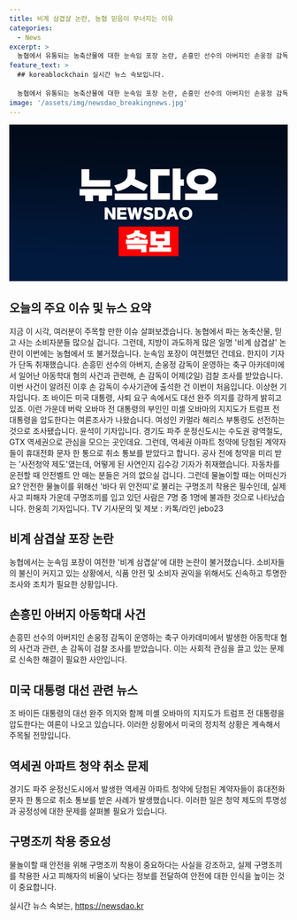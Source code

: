 ```yaml
---
title: 비계 삼겹살 논란, 농협 믿음이 무너지는 이유
categories:
  - News
excerpt: >
  농협에서 유통되는 농축산물에 대한 눈속임 포장 논란, 손흥민 선수의 아버지인 손웅정 감독의 아동학대 혐의 사건, 바이든 미국 대통령의 사퇴 요구와 대선 완주 의지, 경기도 파주 운정신도시 역세권 아파트 청약 취소 사태, 물놀이 시 안전띠 착용 문제 등 다양한 이슈들이 주목받고 있습니다. 해당 내용들이 사회적 관심을 끌고 있는 이유를 각별히 주목할 필요가 있습니다.
feature_text: >
  ## koreablockchain 실시간 뉴스 속보입니다.

  농협에서 유통되는 농축산물에 대한 눈속임 포장 논란, 손흥민 선수의 아버지인 손웅정 감독의 아동학대 혐의 사건, 바이든 미국 대통령의 사퇴 요구와 대선 완주 의지, 경기도 파주 운정신도시 역세권 아파트 청약 취소 사태, 물놀이 시 안전띠 착용 문제 등 다양한 이슈들이 주목받고 있습니다. 해당 내용들이 사회적 관심을 끌고 있는 이유를 각별히 주목할 필요가 있습니다.
image: '/assets/img/newsdao_breakingnews.jpg'
---
```


<p><img src="/assets/img/newsdao_breakingnews.jpg" alt="koreablockchain 속보" /></p>

<h2 data-ke-size="size26">오늘의 주요 이슈 및 뉴스 요약</h2>

<p data-ke-size="size16">지금 이 시각, 여러분이 주목할 만한 이슈 살펴보겠습니다. 농협에서 파는 농축산물, 믿고 사는 소비자분들 많으실 겁니다. 그런데, 지방이 과도하게 많은 일명 '비계 삼겹살' 논란이 이번에는 농협에서 또 불거졌습니다. 눈속임 포장이 여전했던 건데요. 한지이 기자가 단독 취재했습니다. 손흥민 선수의 아버지, 손웅정 감독이 운영하는 축구 아카데미에서 일어난 아동학대 혐의 사건과 관련해, 손 감독이 어제(2일) 검찰 조사를 받았습니다. 이번 사건이 알려진 이후 손 감독이 수사기관에 출석한 건 이번이 처음입니다. 이상현 기자입니다. 조 바이든 미국 대통령, 사퇴 요구 속에서도 대선 완주 의지를 강하게 밝히고 있죠. 이런 가운데 버락 오바마 전 대통령의 부인인 미셸 오바마의 지지도가 트럼프 전 대통령을 압도한다는 여론조사가 나왔습니다. 여성인 카멀라 해리스 부통령도 선전하는 것으로 조사됐습니다. 윤석이 기자입니다. 경기도 파주 운정신도시는 수도권 광역철도, GTX 역세권으로 관심을 모으는 곳인데요. 그런데, 역세권 아파트 청약에 당첨된 계약자들이 휴대전화 문자 한 통으로 취소 통보를 받았다고 합니다. 공사 전에 청약을 미리 받는 '사전청약 제도'였는데, 어떻게 된 사연인지 김수강 기자가 취재했습니다. 자동차를 운전할 때 안전벨트 안 매는 분들은 거의 없으실 겁니다. 그런데 물놀이할 때는 어떠신가요? 안전한 물놀이를 위해선 '바다 위 안전띠'로 불리는 구명조끼 착용은 필수인데, 실제 사고 피해자 가운데 구명조끼를 입고 있던 사람은 7명 중 1명에 불과한 것으로 나타났습니다. 한웅희 기자입니다. TV 기사문의 및 제보 : 카톡/라인 jebo23</p>

<h2 data-ke-size="size26">비계 삼겹살 포장 논란</h2>

<p data-ke-size="size16">농협에서는 눈속임 포장이 여전한 '비계 삼겹살'에 대한 논란이 불거졌습니다. 소비자들의 불신이 커지고 있는 상황에서, 식품 안전 및 소비자 권익을 위해서도 신속하고 투명한 조사와 조치가 필요한 상황입니다. </p>

<h2 data-ke-size="size26">손흥민 아버지 아동학대 사건</h2>

<p data-ke-size="size16">손흥민 선수의 아버지인 손웅정 감독이 운영하는 축구 아카데미에서 발생한 아동학대 혐의 사건과 관련, 손 감독이 검찰 조사를 받았습니다. 이는 사회적 관심을 끌고 있는 문제로 신속한 해결이 필요한 사안입니다.</p>

<h2 data-ke-size="size26">미국 대통령 대선 관련 뉴스</h2>

<p data-ke-size="size16">조 바이든 대통령의 대선 완주 의지와 함께 미셸 오바마의 지지도가 트럼프 전 대통령을 압도한다는 여론이 나오고 있습니다. 이러한 상황에서 미국의 정치적 상황은 계속해서 주목될 전망입니다.</p>

<h2 data-ke-size="size26">역세권 아파트 청약 취소 문제</h2>

<p data-ke-size="size16">경기도 파주 운정신도시에서 발생한 역세권 아파트 청약에 당첨된 계약자들이 휴대전화 문자 한 통으로 취소 통보를 받은 사례가 발생했습니다. 이러한 일은 청약 제도의 투명성과 공정성에 대한 문제를 살펴볼 필요가 있습니다.</p>

<h2 data-ke-size="size26">구명조끼 착용 중요성</h2>

<p data-ke-size="size16">물놀이할 때 안전을 위해 구명조끼 착용이 중요하다는 사실을 강조하고, 실제 구명조끼를 착용한 사고 피해자의 비율이 낮다는 정보를 전달하여 안전에 대한 인식을 높이는 것이 중요합니다.</p>
실시간 뉴스 속보는, <a href="https://newsdao.kr" rel="dofollow">https://newsdao.kr</a>


